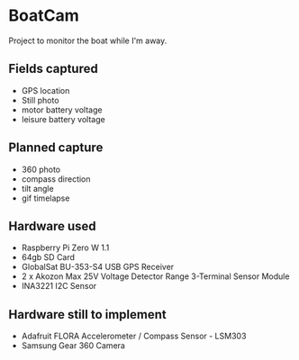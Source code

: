 # BoatCam
Project to monitor the boat while I'm away.

## Fields captured
- GPS location
- Still photo
- motor battery voltage
- leisure battery voltage

## Planned capture
- 360 photo
- compass direction
- tilt angle
- gif timelapse

## Hardware used
- Raspberry Pi Zero W 1.1
- 64gb SD Card
- GlobalSat BU-353-S4 USB GPS Receiver
- 2 x Akozon Max 25V Voltage Detector Range 3-Terminal Sensor Module
- INA3221 I2C Sensor  

## Hardware still to implement
- Adafruit FLORA Accelerometer / Compass Sensor - LSM303
- Samsung Gear 360 Camera

